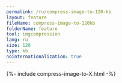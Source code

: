 ```yaml
---
permalink: /ru/compress-image-to-120-kb
layout: feature
fileName: compress-image-to-120kb
folderName: feature
tool: imgcompression
lang: ru
size: 120
type: kb
nointernationalization: true
---
```

{%- include compress-image-to-X.html -%}       
